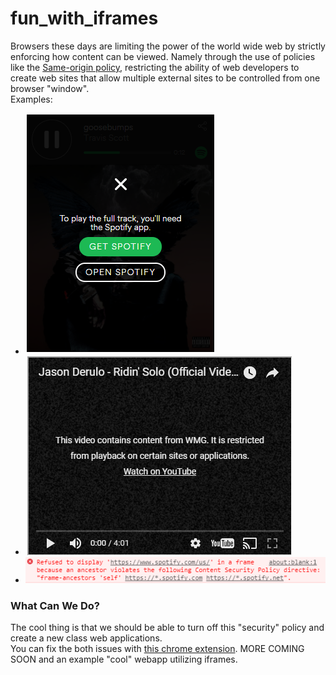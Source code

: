 # fun_with_iframes
Browsers these days are limiting the power of the world wide web by strictly enforcing how content can be viewed. Namely through the use of policies like the [Same-origin policy](https://en.wikipedia.org/wiki/Same-origin_policy), restricting the ability of web developers to create web sites that allow multiple external sites to be controlled from one browser "window".  
Examples:  

- ![](Spotify_30_seconds_only.PNG?raw=true)   
- ![](youtube_content_restricted.PNG?raw=true)  
- ![](spotify_iframe_error.PNG?raw=true)
  
### What Can We Do?
The cool thing is that we should be able to turn off this "security" policy and create a new class web applications.  
You can fix the both issues with [this chrome extension](https://chrome.google.com/webstore/detail/ignore-x-frame-headers/gleekbfjekiniecknbkamfmkohkpodhe/reviews). MORE COMING SOON and an example "cool" webapp utilizing iframes.
